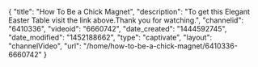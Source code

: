 {
    "title": "How To Be a Chick Magnet",
    "description": "To get this Elegant Easter Table visit the link above.Thank you for watching.",
    "channelid": "6410336",
    "videoid": "6660742",
    "date_created": "1444592745",
    "date_modified": "1452188662",
    "type": "captivate",
    "layout": "channelVideo",
    "url": "\/home\/how-to-be-a-chick-magnet\/6410336-6660742"
}